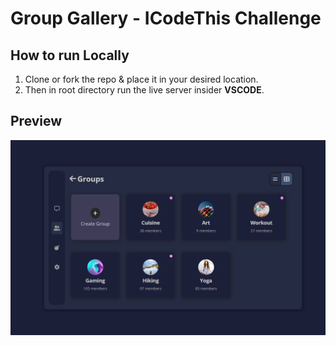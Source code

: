 # Group Gallery - ICodeThis Challenge

## How to run Locally

1. Clone or fork the repo & place it in your desired location.
2. Then in root directory run the live server insider **VSCODE**.

## Preview

![Accout Menu](./preview.png)
